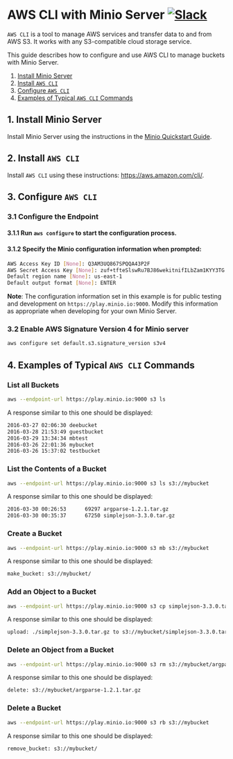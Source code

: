 # AWS CLI with Minio Server [![Slack](https://slack.minio.io/slack?type=svg)](https://slack.minio.io)

`AWS CLI` is a tool to manage AWS services and transfer data to and from AWS S3. It works with any S3-compatible cloud storage service.

This guide describes how to configure and use AWS CLI to manage buckets with Minio Server.

1. [Install Minio Server](#installminioserver) 
2. [Install `AWS CLI`](#installawscli) 
3. [Configure `AWS CLI`](#configureawscli) 
4. [Examples of Typical `AWS CLI` Commands](#runawsclicommands)

## <a name="installminioserver"></a>1. Install Minio Server

Install Minio Server using the instructions in the [Minio Quickstart Guide](https://docs.minio.io).

## <a name="installawscli"></a>2. Install `AWS CLI`

Install `AWS CLI` using these instructions: <https://aws.amazon.com/cli/>.

## <a name="configureawscli"></a>3. Configure `AWS CLI`

### 3.1 Configure the Endpoint
#### 3.1.1 Run `aws configure` to start the configuration process.
#### 3.1.2 Specify the Minio configuration information when prompted:

```sh
AWS Access Key ID [None]: Q3AM3UQ867SPQQA43P2F
AWS Secret Access Key [None]: zuf+tfteSlswRu7BJ86wekitnifILbZam1KYY3TG
Default region name [None]: us-east-1
Default output format [None]: ENTER
```

**Note**: The configuration information set in this example is for public testing and development on `https://play.minio.io:9000`. Modify this information as appropriate when developing for your own Minio Server.

### 3.2 Enable **AWS Signature Version 4** for Minio server

```sh
aws configure set default.s3.signature_version s3v4
```

## <a name="runawsclicommands"></a>4. Examples of Typical `AWS CLI` Commands
### List all Buckets

```sh
aws --endpoint-url https://play.minio.io:9000 s3 ls
```

A response similar to this one should be displayed:

```sh
2016-03-27 02:06:30 deebucket
2016-03-28 21:53:49 guestbucket
2016-03-29 13:34:34 mbtest
2016-03-26 22:01:36 mybucket
2016-03-26 15:37:02 testbucket
```

### List the Contents of a Bucket

```sh
aws --endpoint-url https://play.minio.io:9000 s3 ls s3://mybucket
```

A response similar to this one should be displayed:

```sh
2016-03-30 00:26:53      69297 argparse-1.2.1.tar.gz
2016-03-30 00:35:37      67250 simplejson-3.3.0.tar.gz
```


### Create a Bucket

```sh
aws --endpoint-url https://play.minio.io:9000 s3 mb s3://mybucket
```

A response similar to this one should be displayed:

```sh
make_bucket: s3://mybucket/
```

### Add an Object to a Bucket

```sh
aws --endpoint-url https://play.minio.io:9000 s3 cp simplejson-3.3.0.tar.gz s3://mybucket
```

A response similar to this one should be displayed:

```sh
upload: ./simplejson-3.3.0.tar.gz to s3://mybucket/simplejson-3.3.0.tar.gz
```

### Delete an Object from a Bucket

```sh
aws --endpoint-url https://play.minio.io:9000 s3 rm s3://mybucket/argparse-1.2.1.tar.gz
```

A response similar to this one should be displayed:

```sh
delete: s3://mybucket/argparse-1.2.1.tar.gz
```

### Delete a Bucket

```sh
aws --endpoint-url https://play.minio.io:9000 s3 rb s3://mybucket
```

A response similar to this one should be displayed:
```sh
remove_bucket: s3://mybucket/
```


